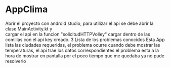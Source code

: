 # AppClima 
Abrir el proyecto con android studio, para utilizar el api se debe abrir la clase MainActivity.kt y  
cargar el api en  la funcion "solicitudHTTPVolley"  cargar dentro de las comillas con el  api key creado.
3 Lista de los problemas conocidos
Esta App lista las ciudades requeridas, el problema ocurre cuando debe mostrar las temperaturas, el api trae los datos
 correspondientes el problema esta a la hora de mostrar en pantalla por el poco tiempo que me quedaba ya no pude resolverlo
 